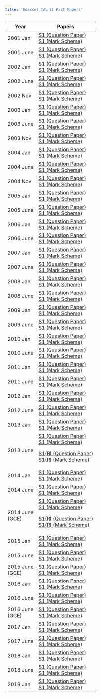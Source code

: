 ```yaml
---
title: 'Edexcel IAL S1 Past Papers'
---
```


<table class="table table-pastpapers">
  <thead>
  <tr>
    <th>Year</th>
    <th>Papers</th>
  </tr>
</thead>
  <tbody>
  <tr>
    <td>2001 Jan</td>
    <td>
      <a href="https://www.dropbox.com/s/hysa29qn6f7ru8g/January%202001%20QP%20-%20S1%20Edexcel.pdf?dl=1">S1 (Question Paper)</a><br/>
      <a href="https://www.dropbox.com/s/5cjypfyv95de8ld/January%202001%20MS%20-%20S1%20Edexcel.pdf?dl=1">S1 (Mark Scheme)</a>
    </td>
  </tr>
  <tr>
    <td>2001 June</td>
    <td>
      <a href="https://www.dropbox.com/s/ans55tw1bghs87m/June%202001%20QP%20-%20S1%20Edexcel.pdf?dl=1">S1 (Question Paper)</a><br/>
      <a href="https://www.dropbox.com/s/l0ldy9n3vnw1jsw/June%202001%20MS%20-%20S1%20Edexcel.pdf?dl=1">S1 (Mark Scheme)</a>
    </td>
  </tr>
  <tr>
    <td>2002 Jan</td>
    <td>
      <a href="https://www.dropbox.com/s/h5s4gfiyu73e8lf/January%202002%20QP%20-%20S1%20Edexcel.pdf?dl=1">S1 (Question Paper)</a><br/>
      <a href="https://www.dropbox.com/s/yqmmwa5syejml9i/January%202002%20MS%20-%20S1%20Edexcel.pdf?dl=1">S1 (Mark Scheme)</a>
    </td>
  </tr>
  <tr>
    <td>2002 June</td>
    <td>
      <a href="https://www.dropbox.com/s/e2xtcd5rgv4qtnm/June%202002%20QP%20-%20S1%20Edexcel.pdf?dl=1">S1 (Question Paper)</a><br/>
      <a href="https://www.dropbox.com/s/9du4sebptx3u9wm/June%202002%20MS%20-%20S1%20Edexcel.pdf?dl=1">S1 (Mark Scheme)</a>
    </td>
  </tr>
  <tr>
    <td>2002 Nov</td>
    <td>
      <a href="https://www.dropbox.com/s/ak57nxwxwlr5dr0/November%202002%20QP%20-%20S1%20Edexcel.pdf?dl=1">S1 (Question Paper)</a><br/>
      <a href="https://www.dropbox.com/s/gwr1t1w9xkg2zbm/November%202002%20MS%20-%20S1%20Edexcel.pdf?dl=1">S1 (Mark Scheme)</a>
    </td>
  </tr>
  <tr>
    <td>2003 Jan</td>
    <td>
      <a href="https://www.dropbox.com/s/0o9g0snnmex5eto/January%202003%20QP%20-%20S1%20Edexcel.pdf?dl=1">S1 (Question Paper)</a><br/>
      <a href="https://www.dropbox.com/s/a1381rv1no9dzgy/January%202003%20MS%20-%20S1%20Edexcel.pdf?dl=1">S1 (Mark Scheme)</a>
    </td>
  </tr>
  <tr>
    <td>2003 June</td>
    <td>
      <a href="https://www.dropbox.com/s/oyi70mnini90wci/June%202003%20QP%20-%20S1%20Edexcel.pdf?dl=1">S1 (Question Paper)</a><br/>
      <a href="https://www.dropbox.com/s/y8xrzrhra7iyrsk/June%202003%20MS%20-%20S1%20Edexcel.pdf?dl=1">S1 (Mark Scheme)</a>
    </td>
  </tr>
  <tr>
    <td>2003 Nov</td>
    <td>
      <a href="https://www.dropbox.com/s/aa1vt1ljzujenot/November%202003%20QP%20-%20S1%20Edexcel.pdf?dl=1">S1 (Question Paper)</a><br/>
      <a href="https://www.dropbox.com/s/9o2w11hqrotfhbp/November%202003%20MS%20-%20S1%20Edexcel.pdf?dl=1">S1 (Mark Scheme)</a>
    </td>
  </tr>
  <tr>
    <td>2004 Jan</td>
    <td>
      <a href="https://www.dropbox.com/s/7z2ewx8lij9qvvl/January%202004%20QP%20-%20S1%20Edexcel.pdf?dl=1">S1 (Question Paper)</a><br/>
      <a href="https://www.dropbox.com/s/vmuoeaclv985v6j/January%202004%20MS%20-%20S1%20Edexcel.pdf?dl=1">S1 (Mark Scheme)</a>
    </td>
  </tr>
  <tr>
    <td>2004 June</td>
    <td>
      <a href="https://www.dropbox.com/s/0e5w89frgnn3aei/June%202004%20QP%20-%20S1%20Edexcel.pdf?dl=1">S1 (Question Paper)</a><br/>
      <a href="https://www.dropbox.com/s/xpfduuq3t1hg3ve/June%202004%20MS%20-%20S1%20Edexcel.pdf?dl=1">S1 (Mark Scheme)</a>
    </td>
  </tr>
  <tr>
    <td>2004 Nov</td>
    <td>
      <a href="https://www.dropbox.com/s/2nm8uphlsn94pdp/November%202004%20QP%20-%20S1%20Edexcel.pdf?dl=1">S1 (Question Paper)</a><br/>
      <a href="https://www.dropbox.com/s/irbzshefxeh31n2/November%202004%20MS%20-%20S1%20Edexcel.pdf?dl=1">S1 (Mark Scheme)</a>
    </td>
  </tr>
  <tr>
    <td>2005 Jan</td>
    <td>
      <a href="https://www.dropbox.com/s/yzwyy67m1e9io3r/January%202005%20QP%20-%20S1%20Edexcel.pdf?dl=1">S1 (Question Paper)</a><br/>
      <a href="https://www.dropbox.com/s/k9ncbf5ec4swqno/January%202005%20MS%20-%20S1%20Edexcel.pdf?dl=1">S1 (Mark Scheme)</a>
    </td>
  </tr>
  <tr>
    <td>2005 June</td>
    <td>
      <a href="https://www.dropbox.com/s/desevz5vakuc6ve/June%202005%20QP%20-%20S1%20Edexcel.pdf?dl=1">S1 (Question Paper)</a><br/>
      <a href="https://www.dropbox.com/s/4b7bj2uvp6ak6a0/June%202005%20MS%20-%20S1%20Edexcel.pdf?dl=1">S1 (Mark Scheme)</a>
    </td>
  </tr>
  <tr>
    <td>2006 Jan</td>
    <td>
      <a href="https://www.dropbox.com/s/g93acoflzjqtr24/January%202006%20QP%20-%20S1%20Edexcel.pdf?dl=1">S1 (Question Paper)</a><br/>
      <a href="https://www.dropbox.com/s/7exthj56e0aixb5/January%202006%20MS%20-%20S1%20Edexcel.pdf?dl=1">S1 (Mark Scheme)</a>
    </td>
  </tr>
  <tr>
    <td>2006 June</td>
    <td>
      <a href="https://www.dropbox.com/s/eqqqz2pnlf8b18o/June%202006%20QP%20-%20S1%20Edexcel.pdf?dl=1">S1 (Question Paper)</a><br/>
      <a href="https://www.dropbox.com/s/8shj99y0ratoigu/June%202006%20MS%20-%20S1%20Edexcel.pdf?dl=1">S1 (Mark Scheme)</a>
    </td>
  </tr>
  <tr>
    <td>2007 Jan</td>
    <td>
      <a href="https://www.dropbox.com/s/l87t7xlqvvgifpn/January%202007%20QP%20-%20S1%20Edexcel.pdf?dl=1">S1 (Question Paper)</a><br/>
      <a href="https://www.dropbox.com/s/8dmf23bbdtry9j4/January%202007%20MS%20-%20S1%20Edexcel.pdf?dl=1">S1 (Mark Scheme)</a>
    </td>
  </tr>
  <tr>
    <td>2007 June</td>
    <td>
      <a href="https://www.dropbox.com/s/21eaho2o1mr9co0/June%202007%20QP%20-%20S1%20Edexcel.pdf?dl=1">S1 (Question Paper)</a><br/>
      <a href="https://www.dropbox.com/s/nahwn766sd91bfo/June%202007%20MS%20-%20S1%20Edexcel.pdf?dl=1">S1 (Mark Scheme)</a>
    </td>
  </tr>
  <tr>
    <td>2008 Jan</td>
    <td>
      <a href="https://www.dropbox.com/s/pw15mganhy217l7/January%202008%20QP%20-%20S1%20Edexcel.pdf?dl=1">S1 (Question Paper)</a><br/>
      <a href="https://www.dropbox.com/s/brgposbu8nm3tml/January%202008%20MS%20-%20S1%20Edexcel.pdf?dl=1">S1 (Mark Scheme)</a>
    </td>
  </tr>
  <tr>
    <td>2008 June</td>
    <td>
      <a href="https://www.dropbox.com/s/vkq5i45qvpxu6m5/June%202008%20QP%20-%20S1%20Edexcel.pdf?dl=1">S1 (Question Paper)</a><br/>
      <a href="https://www.dropbox.com/s/yslq677pg75oysx/June%202008%20MS%20-%20S1%20Edexcel.pdf?dl=1">S1 (Mark Scheme)</a>
    </td>
  </tr>
  <tr>
    <td>2009 Jan</td>
    <td>
      <a href="https://www.dropbox.com/s/h12ndp478a2vkas/January%202009%20QP%20-%20S1%20Edexcel.pdf?dl=1">S1 (Question Paper)</a><br/>
      <a href="https://www.dropbox.com/s/47tvzv0x7l1lx2n/January%202009%20MS%20-%20S1%20Edexcel.pdf?dl=1">S1 (Mark Scheme)</a>
    </td>
  </tr>
  <tr>
    <td>2009 June</td>
    <td>
      <a href="https://www.dropbox.com/s/trhfj9synar61i9/June%202009%20QP%20-%20S1%20Edexcel.pdf?dl=1">S1 (Question Paper)</a><br/>
      <a href="https://www.dropbox.com/s/vyg5r3mwtmmwhy8/June%202009%20MS%20-%20S1%20Edexcel.pdf?dl=1">S1 (Mark Scheme)</a>
    </td>
  </tr>
  <tr>
    <td>2010 Jan</td>
    <td>
      <a href="https://www.dropbox.com/s/hs026nl0ayzkvg3/January%202010%20QP%20-%20S1%20Edexcel.pdf?dl=1">S1 (Question Paper)</a><br/>
      <a href="https://www.dropbox.com/s/h499uvl4j1u50xo/January%202010%20MS%20-%20S1%20Edexcel.pdf?dl=1">S1 (Mark Scheme)</a>
    </td>
  </tr>
  <tr>
    <td>2010 June</td>
    <td>
      <a href="https://www.dropbox.com/s/u3xqnicvq5yx9p0/June%202010%20QP%20-%20S1%20Edexcel.pdf?dl=1">S1 (Question Paper)</a><br/>
      <a href="https://www.dropbox.com/s/li043rufsl9nz4y/June%202010%20MS%20-%20S1%20Edexcel.pdf?dl=1">S1 (Mark Scheme)</a>
    </td>
  </tr>
  <tr>
    <td>2011 Jan</td>
    <td>
      <a href="https://www.dropbox.com/s/sdlzp40hw6sp8e7/January%202011%20QP%20-%20S1%20Edexcel.pdf?dl=1">S1 (Question Paper)</a><br/>
      <a href="https://www.dropbox.com/s/l2ipbay6vhrg80y/January%202011%20MS%20-%20S1%20Edexcel.pdf?dl=1">S1 (Mark Scheme)</a>
    </td>
  </tr>
  <tr>
    <td>2011 June</td>
    <td>
      <a href="https://www.dropbox.com/s/7e0epm95ynbu5ux/June%202011%20QP%20-%20S1%20Edexcel.pdf?dl=1">S1 (Question Paper)</a><br/>
      <a href="https://www.dropbox.com/s/n3hw9v6xxj7umhb/June%202011%20MS%20-%20S1%20Edexcel.pdf?dl=1">S1 (Mark Scheme)</a>
    </td>
  </tr>
  <tr>
    <td>2012 Jan</td>
    <td>
      <a href="https://www.dropbox.com/s/9arjcpuak98rsa5/January%202012%20QP%20-%20S1%20Edexcel.pdf?dl=1">S1 (Question Paper)</a><br/>
      <a href="https://www.dropbox.com/s/an2040rphaelc3g/January%202012%20MS%20-%20S1%20Edexcel.pdf?dl=1">S1 (Mark Scheme)</a>
    </td>
  </tr>
  <tr>
    <td>2012 June</td>
    <td>
      <a href="https://www.dropbox.com/s/zvcgq0kfh227gax/June%202012%20QP%20-%20S1%20Edexcel.pdf?dl=1">S1 (Question Paper)</a><br/>
      <a href="https://www.dropbox.com/s/4janukfhgw6i1mz/June%202012%20MS%20-%20S1%20Edexcel.pdf?dl=1">S1 (Mark Scheme)</a>
    </td>
  </tr>
  <tr>
    <td>2013 Jan</td>
    <td>
      <a href="https://www.dropbox.com/s/nqbe26jsfwbfihs/January%202013%20QP%20-%20S1%20Edexcel.pdf?dl=1">S1 (Question Paper)</a><br/>
      <a href="https://www.dropbox.com/s/ysxegk974x8ers1/January%202013%20MS%20-%20S1%20Edexcel.pdf?dl=1">S1 (Mark Scheme)</a>
    </td>
  </tr>
  <tr>
    <td>2013 June</td>
    <td>
      <a href="https://www.dropbox.com/s/v7wrv8s4206twkn/June%202013%20QP%20-%20S1%20Edexcel.pdf?dl=1">S1 (Question Paper)</a><br/>
      <a href="https://www.dropbox.com/s/3z5hyxmyt8zzdxs/June%202013%20MS%20-%20S1%20Edexcel.pdf?dl=1">S1 (Mark Scheme)</a>
      <p>
      <a href="https://www.dropbox.com/s/iuq4yyk23iy8lew/June%202013%20%28R%29%20QP%20-%20S1%20Edexcel.pdf?dl=1">S1(R) (Question Paper)</a><br/>
      <a href="https://www.dropbox.com/s/defgy7wiwcgzaj9/June%202013%20%28R%29%20MS%20-%20S1%20Edexcel.pdf?dl=1">S1(R) (Mark Scheme)</a></p>
    </td>
  </tr>
  <tr>
    <td>2014 Jan</td>
    <td>
      <a href="https://www.dropbox.com/s/0k9s8cslhwyj7yu/January%202014%20%28IAL%29%20QP%20-%20S1%20Edexcel.pdf?dl=1">S1 (Question Paper)</a><br/>
      <a href="https://www.dropbox.com/s/20n8brfs25ecm6t/January%202014%20%28IAL%29%20MS%20-%20S1%20Edexcel.pdf?dl=1">S1 (Mark Scheme)</a>
    </td>
  </tr>
  <tr>
    <td>2014 June</td>
    <td>
      <a href="https://www.dropbox.com/s/cmxya9t5o59nwrp/June%202014%20%28IAL%29%20QP%20-%20S1%20Edexcel.pdf?dl=1">S1 (Question Paper)</a><br/>
      <a href="https://www.dropbox.com/s/qelsuakoath29az/June%202014%20%28IAL%29%20MS%20-%20S1%20Edexcel.pdf?dl=1">S1 (Mark Scheme)</a>
    </td>
  </tr>
  <tr>
    <td>2014 June<br/>(GCE)</td>
    <td>
      <a href="https://www.dropbox.com/s/fpswzok7v2au3j7/June%202014%20QP%20-%20S1%20Edexcel.pdf?dl=1">S1 (Question Paper)</a><br/>
      <a href="https://www.dropbox.com/s/r08qxtsiguaqe5h/June%202014%20MS%20-%20S1%20Edexcel.pdf?dl=1">S1 (Mark Scheme)</a>
      <p>
      <a href="https://www.dropbox.com/s/ni22vwdh0x3o9uc/June%202014%20%28R%29%20QP%20-%20S1%20Edexcel.pdf?dl=1">S1(R) (Question Paper)</a><br/>
      <a href="https://www.dropbox.com/s/q10f6t3r9xt0sw0/June%202014%20%28R%29%20MS%20-%20S1%20Edexcel.pdf?dl=1">S1(R) (Mark Scheme)</a></p>
    </td>
  </tr>
  <tr>
    <td>2015 Jan</td>
    <td>
      <a href="https://www.dropbox.com/s/4hh6pvkteupdysj/WST01_01_que_20150115.pdf?dl=1">S1 (Question Paper)</a><br/>
      <a href="https://www.dropbox.com/s/owcm5mqffden9hd/WST01_01_msc_20150305.pdf?dl=1">S1 (Mark Scheme)</a>
    </td>
  </tr>
  <tr>
    <td>2015 June</td>
    <td>
      <a href="https://www.dropbox.com/s/zmo5bodn9wp21w6/WST01_01_que_20150605.pdf?dl=1">S1 (Question Paper)</a><br/>
      <a href="https://www.dropbox.com/s/9xr63ndmpn8zu86/WST01_01_msc_20150812.pdf?dl=1">S1 (Mark Scheme)</a>
    </td>
  </tr>
  <tr>
    <td>2015 June<br/>(GCE)</td>
    <td>
      <a href="https://www.dropbox.com/s/ahzvjy7uu8v5puu/6683_01_que_20150605.pdf?dl=1">S1 (Question Paper)</a><br/>
      <a href="https://www.dropbox.com/s/wpt9uaak1gkhz1t/6683_01_msc_20150812.pdf?dl=1">S1 (Mark Scheme)</a>
    </td>
  </tr>
  <tr>
    <td>2016 Jan</td>
    <td>
      <a href="https://www.dropbox.com/s/h2kgwcpn4310mxg/WST01_01_que_20160127.pdf?dl=1">S1 (Question Paper)</a><br/>
      <a href="https://www.dropbox.com/s/ittm1izti3edha6/WST01_01_msc_20160302.pdf?dl=1">S1 (Mark Scheme)</a>
    </td>
  </tr>
  <tr>
    <td>2016 June</td>
    <td>
      <a href="https://www.dropbox.com/s/aeilrb2qlavoog2/WST01_01_que_20160615.pdf?dl=1">S1 (Question Paper)</a><br/>
      <a href="https://www.dropbox.com/s/182n80pgvocqdup/June%202016%20%28IAL%29%20MS%20-%20S1%20Edexcel.pdf?dl=0">S1 (Mark Scheme)</a>
    </td>
  </tr>
  <tr>
    <td>2016 June<br/>(GCE)</td>
    <td>
      <a href="https://www.dropbox.com/s/pnbmqskrbid6yey/June%202016%20QP%20-%20S1%20Edexcel.pdf?dl=1">S1 (Question Paper)</a><br/>
      <a href="https://www.dropbox.com/s/xh0gdi83atvlfcd/June%202016%20MS%20-%20S1%20Edexcel.pdf?dl=1">S1 (Mark Scheme)</a>
    </td>
  </tr>
  <tr>
    <td>2017 Jan</td>
    <td>
      <a href="https://qualifications.pearson.com/content/dam/pdf/International%20Advanced%20Level/Mathematics/2013/Exam%20materials/WST01_01_que_20170120.pdf">S1 (Question Paper)</a><br/>
      <a href="https://qualifications.pearson.com/content/dam/pdf/International%20Advanced%20Level/Mathematics/2013/Exam%20materials/WST01_01_MS%20Checked.pdf">S1 (Mark Scheme)</a>
    </td>
  </tr>
  <tr>
    <td>2017 June</td>
    <td>
      <a href="https://qualifications.pearson.com/content/dam/pdf/International%20Advanced%20Level/Mathematics/2013/Exam%20materials/WST01_01_que_20170607.pdf">S1 (Question Paper)</a><br/>
      <a href="https://qualifications.pearson.com/content/dam/pdf/International%20Advanced%20Level/Mathematics/2013/Exam%20materials/WST01_01_rms_20170816.pdf">S1 (Mark Scheme)</a>
    </td>
  </tr>
  <tr>
    <td>2018 Jan</td>
    <td>
      <a href="https://qualifications.pearson.com/content/dam/pdf/International%20Advanced%20Level/Mathematics/2013/Exam%20materials/WST01_01_que_20180118.pdf">S1 (Question Paper)</a><br/>
      <a href="https://qualifications.pearson.com/content/dam/pdf/International%20Advanced%20Level/Mathematics/2013/Exam%20materials/WST01_01_rms_20180308.pdf">S1 (Mark Scheme)</a>
    </td>
  </tr>
  <tr>
    <td>2018 June</td>
    <td>
      <a href="https://qualifications.pearson.com/content/dam/pdf/International%20Advanced%20Level/Mathematics/2013/Exam%20materials/WST01_01_que_20180614.pdf">S1 (Question Paper)</a><br/>
      <a href="https://qualifications.pearson.com/content/dam/pdf/International%20Advanced%20Level/Mathematics/2013/Exam%20materials/WST01_01_rms_20180815.pdf">S1 (Mark Scheme)</a>
    </td>
  </tr>
  <tr>
    <td>2019 Jan</td>
    <td>
      <a href="https://qualifications.pearson.com/content/dam/pdf/International%20Advanced%20Level/Mathematics/2013/Exam%20materials/WST01_01_que_20190118.pdf">S1 (Question Paper)</a><br/>
      <a href="https://qualifications.pearson.com/content/dam/pdf/International%20Advanced%20Level/Mathematics/2013/Exam%20materials/WST01_01_msc_20190307.pdf">S1 (Mark Scheme)</a>
    </td>
  </tr>
</tbody>
</table>
